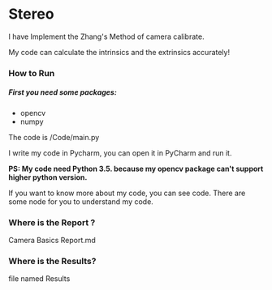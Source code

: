 # Stereo

I have Implement the Zhang's Method of camera calibrate.

My code can calculate the intrinsics and the extrinsics accurately!



### How to Run

##### First you need some packages: 

* opencv 
* numpy 

The code is /Code/main.py

I write my code in Pycharm, you can open it in PyCharm and run it. 

**PS: My code need Python 3.5. because my opencv package can't  support higher python version.**



If you want to know more about my code, you can see code. There are some node for you to understand my code.



### Where is the Report ?

Camera Basics Report.md



### Where is the Results?

file named Results

